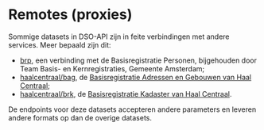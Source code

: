 Remotes (proxies)
=================

Sommige datasets in DSO-API zijn in feite verbindingen met andere services.
Meer bepaald zijn dit:

* [brp]({{uri}}brp), een verbinding met de Basisregistratie Personen, bijgehouden door
  Team Basis- en Kernregistraties, Gemeente Amsterdam;
* [haalcentraal/bag]({{uri}haalcentraal/bag), de [Basisregistratie Adressen en Gebouwen van
  Haal Centraal](https://vng-realisatie.github.io/Haal-Centraal-BAG-bevragen/);
* [haalcentraal/brk]({{uri}haalcentraal/brk), de [Basisregistratie Kadaster van Haal Centraal](
  https://vng-realisatie.github.io/Haal-Centraal-BRK-bevragen).

De endpoints voor deze datasets accepteren andere parameters
en leveren andere formats op dan de overige datasets.
